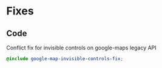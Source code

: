 # Fixes

## Code
Conflict fix for invisible controls on google-maps legacy API

```scss
@include google-map-invisible-controls-fix;
```